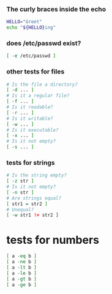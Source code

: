 ### The curly braces inside the echo 
```bash
HELLO="Greet"
echo "${HELLO}ing"
```
### does /etc/passwd exist?
```bash
[ -e /etc/passwd ]
```
### other tests for files
```bash
# Is the file a directory?
[ -d ... ]
# Is it a regular file?
[ -f ... ]
# Is it readable?
[ -r ... ]
# Is it writable?
[ -w ... ]
# Is it executable?
[ -x ... ]
# Is it not empty?
[ -s ... ]
```
### tests for strings
```bash
# Is the string empty?
[ -z str ]
# Is it not empty?
[ -n str ]
# Are strings equal?
[ str1 = str2 ]
# Unequal?
[ -w str1 != str2 ]
```

# tests for numbers
```bash
[ a -eq b ]
[ a -ne b ]
[ a -lt b ]
[ a -le b ]
[ a -gt b ]
[ a -ge b ]
```